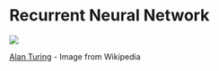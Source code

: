 # Recurrent Neural Network

![](https://upload.wikimedia.org/wikipedia/commons/a/a1/Alan_Turing_Aged_16.jpg)

[Alan Turing](https://en.wikipedia.org/wiki/Alan_Turing) - Image from Wikipedia

